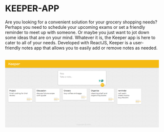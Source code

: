 # KEEPER-APP

Are you looking for a convenient solution for your grocery shopping needs? Perhaps you need to schedule your upcoming exams or set a friendly reminder to meet up with someone. Or maybe you just want to jot down some ideas that are on your mind. Whatever it is, the Keeper app is here to cater to all of your needs. Developed with ReactJS, Keeper is a user-friendly notes app that allows you to easily add or remove notes as needed.

<br>

<img src="Screenshot (71).png" alt="keeper app" width="700">